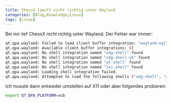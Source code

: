 ```yaml
---
title: ChessX laeuft nicht richtig unter Wayland
categories: [Blog,Knowledge,Linux]
tags: [Linux]
---
```


Bei mir lief ChessX nicht richtig unter Wayland.
Der Fehler war immer:
```bash
qt.qpa.wayland: Failed to load client buffer integration: "wayland-egl"
qt.qpa.wayland: Available client buffer integrations: ()
qt.qpa.wayland: No shell integration named "xdg-shell" found
qt.qpa.wayland: No shell integration named "xdg-shell-v6" found
qt.qpa.wayland: No shell integration named "wl-shell" found
qt.qpa.wayland: No shell integration named "ivi-shell" found
qt.qpa.wayland: Loading shell integration failed.
qt.qpa.wayland: Attempted to load the following shells ("xdg-shell", "xdg-shell-v6", "wl-shell", "ivi-shell")
```
Ich musste dann entweder umstellen auf X11 oder aber folgendes 
probieren:
```bash
export QT_QPA_PLATFORM=xcb
```

